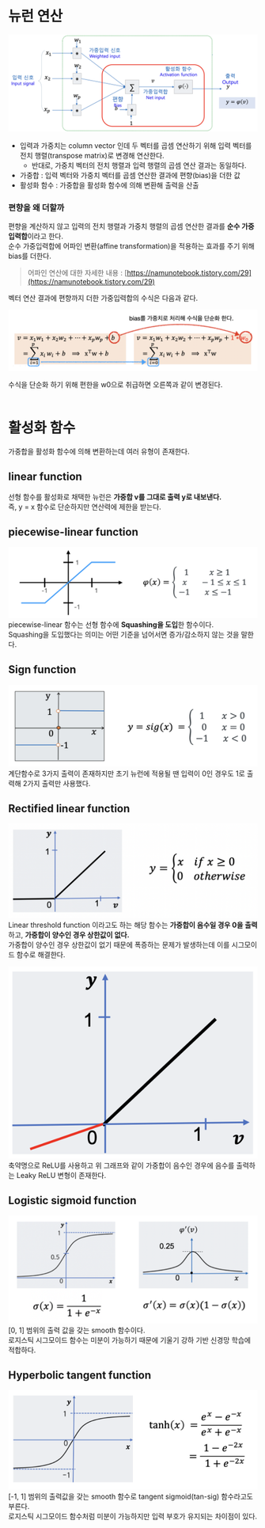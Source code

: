 # 뉴런 연산

![png](/_img/ml/nn.png) <br>

- 입력과 가중치는 column vector 인데 두 벡터를 곱셈 연산하기 위해 입력 벡터를 전치 행렬(transpose matrix)로 변경해 연산한다.
  - 반대로, 가중치 벡터의 전치 행렬과 입력 행렬의 곱셈 연산 결과는 동일하다.
- 가중합 : 입력 벡터와 가중치 벡터를 곱셈 연산한 결과에 편향(bias)을 더한 값
- 활성화 함수 : 가중합을 활성화 함수에 의해 변환해 출력을 산출

### 편향을 왜 더할까

편향을 계산하지 않고 입력의 전치 행렬과 가중치 행렬의 곱셈 연산한 결과를 **순수 가중입력합**이라고 한다.<br>
순수 가중입력합에 어파인 변환(affine transformation)을 적용하는 효과를 주기 위해 bias를 더한다.<br>
> 어파인 연산에 대한 자세한 내용 : [https://namunotebook.tistory.com/29](https://namunotebook.tistory.com/29)<br>

벡터 연산 결과에 편향까지 더한 가중입력합의 수식은 다음과 같다.<br>

![png](/_img/ml/weighted_sum.png) <br>

수식을 단순화 하기 위해 편한을 w0으로 취급하면 오른쪽과 같이 변경된다.<br><br>

# 활성화 함수

가중합을 활성화 함수에 의해 변환하는데 여러 유형이 존재한다.<br>

## linear function

선형 함수를 활성화로 채택한 뉴런은 **가중합 v를 그대로 출력 y로 내보낸다.**<br>
즉, y = x 함수로 단순하지만 연산력에 제한을 받는다.<br>

## piecewise-linear function

![png](/_img/ml/piecewise_linear_function.png) <br>
piecewise-linear 함수는 선형 함수에 **Squashing을 도입**한 함수이다.<br>
Squashing을 도입했다는 의미는 어떤 기준을 넘어서면 증가/감소하지 않는 것을 말한다.<br>

## Sign function

![png](/_img/ml/sign_function.png) <br>
계단함수로 3가지 출력이 존재하지만 초기 뉴런에 적용될 땐 입력이 0인 경우도 1로 출력해 2가지 출력만 사용했다.<br>

## Rectified linear function

![png](/_img/ml/rectified_linear_function.png) <br>
Linear threshold function 이라고도 하는 해당 함수는 **가중합이 음수일 경우 0을 출력**하고, **가중합이 양수인 경우 상한값이 없다.**<br>
가중합이 양수인 경우 상한값이 없기 때문에 폭증하는 문제가 발생하는데 이를 시그모이드 함수로 해결한다.<br>

![png](/_img/ml/leaky_relu.png) <br>
축약명으로 ReLU를 사용하고 위 그래프와 같이 가중합이 음수인 경우에 음수를 출력하는 Leaky ReLU 변형이 존재한다.<br>

## Logistic sigmoid function

![png](/_img/ml/sigmoid_function2.png) <br>
[0, 1] 범위의 출력 값을 갖는 smooth 함수이다.<br>
로지스틱 시그모이드 함수는 미분이 가능하기 때문에 기울기 강하 기반 신경망 학습에 적합하다.<br>

## Hyperbolic tangent function

![png](/_img/ml/tan_sig_function.png) <br>
[-1, 1] 범위의 출력값을 갖는 smooth 함수로 tangent sigmoid(tan-sig) 함수라고도 부른다.<br>
로지스틱 시그모이드 함수처럼 미분이 가능하지만 입력 부호가 유지되는 차이점이 있다.<br>